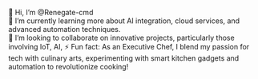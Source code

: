 👋 Hi, I’m @Renegate-cmd  
🌱 I’m currently learning more about AI integration, cloud services, and advanced automation techniques.  
💞️ I’m looking to collaborate on innovative projects, particularly those involving IoT, AI, 
⚡ Fun fact: As an Executive Chef, I blend my passion for tech with culinary arts, experimenting with smart kitchen gadgets and automation to revolutionize cooking!
